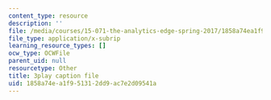 ```yaml
---
content_type: resource
description: ''
file: /media/courses/15-071-the-analytics-edge-spring-2017/1858a74ea1f951312dd9ac7e2d09541a_X_reyHNRYws.srt
file_type: application/x-subrip
learning_resource_types: []
ocw_type: OCWFile
parent_uid: null
resourcetype: Other
title: 3play caption file
uid: 1858a74e-a1f9-5131-2dd9-ac7e2d09541a
---
```

